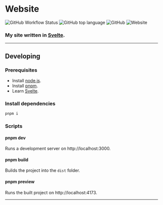 # Website

![GitHub Workflow Status](https://img.shields.io/github/workflow/status/akisblack/akisblack.github.io/Build%20and%20Deploy?style=for-the-badge)
![GitHub top language](https://img.shields.io/github/languages/top/akisblack/akisblack.github.io?style=for-the-badge)
![GitHub](https://img.shields.io/github/license/akisblack/akisblack.github.io?style=for-the-badge)
![Website](https://img.shields.io/website?down_color=red&down_message=offline&style=for-the-badge&up_color=green&up_message=online&url=https%3A%2F%2Fakisblack.github.io)

### My site written in [Svelte](https://svelte.dev).

---

## Developing

### Prerequisites

-   Install [node.js](https://nodejs.org).
-   Install [pnpm](https://pnpm.io/).
-   Learn [Svelte](https://svelte.dev).

### Install dependencies

```bash
pnpm i
```

### Scripts

#### pnpm dev

Runs a development server on http://localhost:3000.

#### pnpm build

Builds the project into the `dist` folder.

#### pnpm preview

Runs the built project on http://localhost:4173.

---

